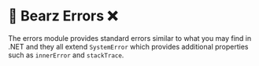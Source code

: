 # 🐻 Bearz Errors ❌

The errors module provides standard errors similar to what you may
find in .NET and they all extend `SystemError` which provides additional
properties such as `innerError` and `stackTrace`.
